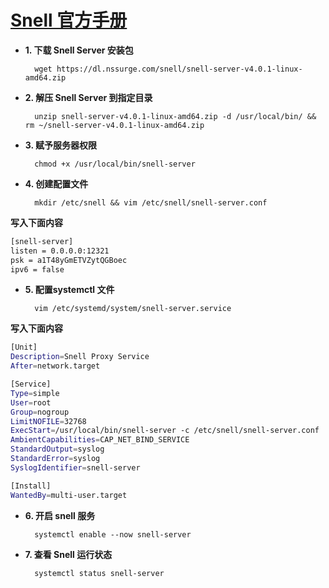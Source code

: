# [Snell 官方手册](https://manual.nssurge.com/others/snell.html)

- **1. 下载 Snell Server 安装包**

        wget https://dl.nssurge.com/snell/snell-server-v4.0.1-linux-amd64.zip

- **2. 解压 Snell Server 到指定目录**

        unzip snell-server-v4.0.1-linux-amd64.zip -d /usr/local/bin/ && rm ~/snell-server-v4.0.1-linux-amd64.zip

- **3. 赋予服务器权限**

        chmod +x /usr/local/bin/snell-server

- **4. 创建配置文件**

        mkdir /etc/snell && vim /etc/snell/snell-server.conf

**写入下面内容**
```bash
[snell-server]
listen = 0.0.0.0:12321
psk = a1T48yGmETVZytQGBoec
ipv6 = false
```
- **5. 配置systemctl 文件**

        vim /etc/systemd/system/snell-server.service

**写入下面内容**
```bash
[Unit]
Description=Snell Proxy Service
After=network.target

[Service]
Type=simple
User=root
Group=nogroup
LimitNOFILE=32768
ExecStart=/usr/local/bin/snell-server -c /etc/snell/snell-server.conf
AmbientCapabilities=CAP_NET_BIND_SERVICE
StandardOutput=syslog
StandardError=syslog
SyslogIdentifier=snell-server

[Install]
WantedBy=multi-user.target
```
- **6. 开启 snell 服务**

        systemctl enable --now snell-server

- **7. 查看 Snell 运行状态**

        systemctl status snell-server
